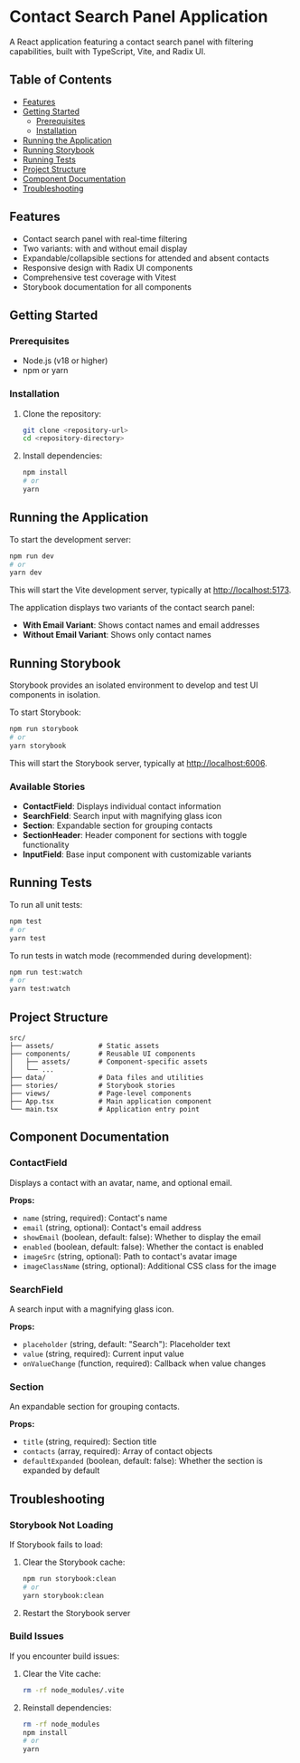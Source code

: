 # Contact Search Panel Application

A React application featuring a contact search panel with filtering capabilities, built with TypeScript, Vite, and Radix UI.

## Table of Contents

- [Features](#features)
- [Getting Started](#getting-started)
  - [Prerequisites](#prerequisites)
  - [Installation](#installation)
- [Running the Application](#running-the-application)
- [Running Storybook](#running-storybook)
- [Running Tests](#running-tests)
- [Project Structure](#project-structure)
- [Component Documentation](#component-documentation)
- [Troubleshooting](#troubleshooting)

## Features

- Contact search panel with real-time filtering
- Two variants: with and without email display
- Expandable/collapsible sections for attended and absent contacts
- Responsive design with Radix UI components
- Comprehensive test coverage with Vitest
- Storybook documentation for all components

## Getting Started

### Prerequisites

- Node.js (v18 or higher)
- npm or yarn

### Installation

1. Clone the repository:

   ```bash
   git clone <repository-url>
   cd <repository-directory>
   ```

2. Install dependencies:
   ```bash
   npm install
   # or
   yarn
   ```

## Running the Application

To start the development server:

```bash
npm run dev
# or
yarn dev
```

This will start the Vite development server, typically at [http://localhost:5173](http://localhost:5173).

The application displays two variants of the contact search panel:

- **With Email Variant**: Shows contact names and email addresses
- **Without Email Variant**: Shows only contact names

## Running Storybook

Storybook provides an isolated environment to develop and test UI components in isolation.

To start Storybook:

```bash
npm run storybook
# or
yarn storybook
```

This will start the Storybook server, typically at [http://localhost:6006](http://localhost:6006).

### Available Stories

- **ContactField**: Displays individual contact information
- **SearchField**: Search input with magnifying glass icon
- **Section**: Expandable section for grouping contacts
- **SectionHeader**: Header component for sections with toggle functionality
- **InputField**: Base input component with customizable variants

## Running Tests

To run all unit tests:

```bash
npm test
# or
yarn test
```

To run tests in watch mode (recommended during development):

```bash
npm run test:watch
# or
yarn test:watch
```

## Project Structure

```
src/
├── assets/           # Static assets
├── components/       # Reusable UI components
│   ├── assets/       # Component-specific assets
│   └── ...
├── data/             # Data files and utilities
├── stories/          # Storybook stories
├── views/            # Page-level components
├── App.tsx           # Main application component
└── main.tsx          # Application entry point
```

## Component Documentation

### ContactField

Displays a contact with an avatar, name, and optional email.

**Props:**

- `name` (string, required): Contact's name
- `email` (string, optional): Contact's email address
- `showEmail` (boolean, default: false): Whether to display the email
- `enabled` (boolean, default: false): Whether the contact is enabled
- `imageSrc` (string, optional): Path to contact's avatar image
- `imageClassName` (string, optional): Additional CSS class for the image

### SearchField

A search input with a magnifying glass icon.

**Props:**

- `placeholder` (string, default: "Search"): Placeholder text
- `value` (string, required): Current input value
- `onValueChange` (function, required): Callback when value changes

### Section

An expandable section for grouping contacts.

**Props:**

- `title` (string, required): Section title
- `contacts` (array, required): Array of contact objects
- `defaultExpanded` (boolean, default: false): Whether the section is expanded by default

## Troubleshooting

### Storybook Not Loading

If Storybook fails to load:

1. Clear the Storybook cache:
   ```bash
   npm run storybook:clean
   # or
   yarn storybook:clean
   ```
2. Restart the Storybook server

### Build Issues

If you encounter build issues:

1. Clear the Vite cache:
   ```bash
   rm -rf node_modules/.vite
   ```
2. Reinstall dependencies:
   ```bash
   rm -rf node_modules
   npm install
   # or
   yarn
   ```
